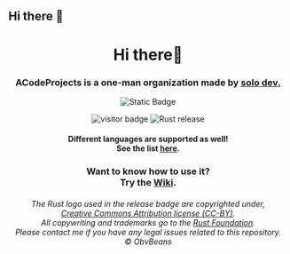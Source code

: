 ## Hi there 👋
<div align="center">
    <h1>Hi there👋</h1>
</div>
<div align="center">
    <h3>ACodeProjects is a one-man organization made by <a href="https://github.com/@0SGames">solo dev.<a><br>
    </h3>
</div>

<p align="center">
    <img alt="Static Badge" src="https://img.shields.io/badge/%C2%A9_BSD_3--Clause-License-green?style=for-the-badge">
</p>

<p align="center">
  <img alt="visitor badge" src="https://visitor-badge.lithub.cc/badge?page_id=0SGames.TerminalMusic"/>
  <img alt="Rust release" src="https://img.shields.io/github/v/release/rust-lang/rust?logo=rust&color=red">
</p>

<div align="center">
    <h4>Different languages are supported as well!<br>
    See the list <a href="https://github.com/0SGames/TerminalMusic/tree/main/Languages">here</a>.</h4>
</div>

<div align="center">
    <h3>Want to know how to use it?<br>
    Try the <a href="https://github.com/0SGames/TerminalMusic/wiki">Wiki</a>.</h3>
</div>

<div align="center">
    <h6>The Rust logo used in the release badge are copyrighted under,<br>
        <a href="https://creativecommons.org/licenses/by/4.0/deed.en">Creative Commons Attribution license (CC-BY)</a>.<br>
    All copywriting and trademarks go to the <a href="https://foundation.rust-lang.org">Rust Foundation</a>.<br>
    Please contact me if you have any legal issues related to this repository.<br>
    © ObvBeans</h6>
</div>

<!--

**Here are some ideas to get you started:**

🙋‍♀️ A short introduction - what is your organization all about?
🌈 Contribution guidelines - how can the community get involved?
👩‍💻 Useful resources - where can the community find your docs? Is there anything else the community should know?
🍿 Fun facts - what does your team eat for breakfast?
🧙 Remember, you can do mighty things with the power of [Markdown](https://docs.github.com/github/writing-on-github/getting-started-with-writing-and-formatting-on-github/basic-writing-and-formatting-syntax)
-->
